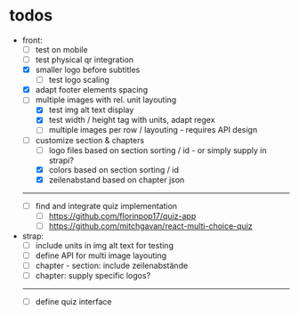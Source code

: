 # todos
- front:
  - [ ] test on mobile
  - [ ] test physical qr integration
  - [x] smaller logo before subtitles
    - [ ] test logo scaling
  - [x] adapt footer elements spacing
  - [ ] multiple images with rel. unit layouting
    - [x] test img alt text display
    - [x] test width / height tag with units, adapt regex
    - [ ] multiple images per row / layouting - requires API design
  - [ ] customize section & chapters 
    - [ ] logo files based on section sorting / id - or simply supply in strapi?
    - [x] colors     based on section sorting / id
    - [x] zeilenabstand based on chapter json
  - ---
  - [ ] find and integrate quiz implementation
    - [ ] https://github.com/florinpop17/quiz-app
    - [ ] https://github.com/mitchgavan/react-multi-choice-quiz
- strap:
  - [ ] include units in img alt text for testing
  - [ ] define API for multi image layouting 
  - [ ] chapter - section: include zeilenabstände
  - [ ] chapter: supply specific logos?
  - ---
  - [ ] define quiz interface
